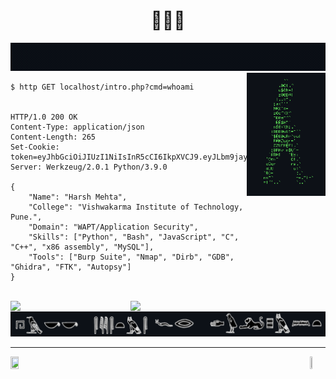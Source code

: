 <h1 align="center">👨🏽‍💻</h1>


<img src="https://github.com/1n40/1n40/blob/main/intro.gif?raw=true">
 
<img src="https://github.com/1n40/1n40/blob/main/walk.gif?raw=true" align="right" width="25%">


```http
$ http GET localhost/intro.php?cmd=whoami


HTTP/1.0 200 OK
Content-Type: application/json
Content-Length: 265
Set-Cookie: token=eyJhbGciOiJIUzI1NiIsInR5cCI6IkpXVCJ9.eyJLbm9jay1Lbm9jayI6Imh0dHBzOi8vd3d3LnlvdXR1YmUuY29tL3dhdGNoP3Y9ZFF3NHc5V2dYY1EiLCJTaXgtdGltZXMiOiJWbXBLTkZVeFJYaFVXR2hUWW1zMVdGbFhlSGRXUm14VlVtdDBWbEpzYkROV1YzUkxWVVpXVlUxRWF6MD0ifQ.VM0XbrnYGuZ4H1WWOWoQuGcYhCX6403FpFtGiAxsBeU
Server: Werkzeug/2.0.1 Python/3.9.0

{
    "Name": "Harsh Mehta",
    "College": "Vishwakarma Institute of Technology, Pune.", 
    "Domain": "WAPT/Application Security", 
    "Skills": ["Python", "Bash", "JavaScript", "C", "C++", "x86 assembly", "MySQL"], 
    "Tools": ["Burp Suite", "Nmap", "Dirb", "GDB", "Ghidra", "FTK", "Autopsy"]
}
```


    
    
<br>
<img align="left" width="33%" src="https://github-readme-stats.vercel.app/api/top-langs/?username=1n40&&show_icons=true&hide_border=true&theme=blue-green"/>
<img align="right" width="62%" src="https://github-readme-stats.vercel.app/api?username=1n40&count_private=true&show_icons=true&hide_border=true&theme=blue-green" href="https://github.com/1n40"/>
<br>



<img align="centre" src="https://github.com/1n40/1n40/blob/main/sleek.png?raw=true">

---
<p>
<a href="https://www.linkedin.com/in/harsh-mehta-a74283198" title="linkedin" ><img src="https://github.com/get-icon/geticon/raw/master/icons/linkedin.svg" width="16%" height="4%"></a>  <a href="mailto:harsh227011@gmail.com" title="gmail"><img align="right" src="https://img.icons8.com/fluency/48/000000/gmail-new.png" width="5%" height="5%"></a>
</p>
